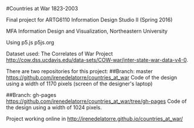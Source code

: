 #Countries at War 1823-2003

Final project for ARTG6110 Information Design Studio II (Spring 2016)

MFA Information Design and Visualization, Northeastern University

Using p5.js p5js.org

Dataset used: The Correlates of War Project http://cow.dss.ucdavis.edu/data-sets/COW-war/inter-state-war-data-v4-0.


There are two repositories for this project:
##Branch: master
https://github.com/irenedelatorre/countries_at_war
Code of the design using a width of 1170 pixels (screen of the designer's laptop)

##Branch: gh-pages
https://github.com/irenedelatorre/countries_at_war/tree/gh-pages
Code of the design using a width of 1024 pixels. 

Project working online in http://irenedelatorre.github.io/countries_at_war/